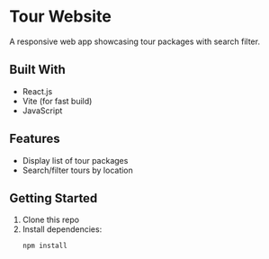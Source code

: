 # Tour Website

A responsive web app showcasing tour packages with search filter.

## Built With
- React.js
- Vite (for fast build)
- JavaScript

## Features
- Display list of tour packages
- Search/filter tours by location

## Getting Started

1. Clone this repo
2. Install dependencies:
   ```bash
   npm install
